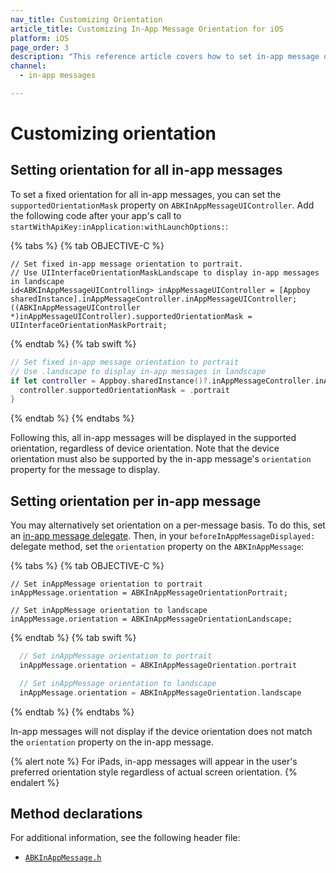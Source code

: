 ```yaml
---
nav_title: Customizing Orientation
article_title: Customizing In-App Message Orientation for iOS
platform: iOS
page_order: 3
description: "This reference article covers how to set in-app message orientation for your iOS application."
channel:
  - in-app messages

---
```


# Customizing orientation

## Setting orientation for all in-app messages

To set a fixed orientation for all in-app messages, you can set the `supportedOrientationMask` property on `ABKInAppMessageUIController`. Add the following code after your app's call to `startWithApiKey:inApplication:withLaunchOptions:`:

{% tabs %}
{% tab OBJECTIVE-C %}

```objc
// Set fixed in-app message orientation to portrait.
// Use UIInterfaceOrientationMaskLandscape to display in-app messages in landscape
id<ABKInAppMessageUIControlling> inAppMessageUIController = [Appboy sharedInstance].inAppMessageController.inAppMessageUIController;
((ABKInAppMessageUIController *)inAppMessageUIController).supportedOrientationMask = UIInterfaceOrientationMaskPortrait;
```

{% endtab %}
{% tab swift %}

```swift
// Set fixed in-app message orientation to portrait
// Use .landscape to display in-app messages in landscape
if let controller = Appboy.sharedInstance()?.inAppMessageController.inAppMessageUIController as? ABKInAppMessageUIController {
  controller.supportedOrientationMask = .portrait
}
```

{% endtab %}
{% endtabs %}

Following this, all in-app messages will be displayed in the supported orientation, regardless of device orientation. Note that the device orientation must also be supported by the in-app message's `orientation` property for the message to display.

## Setting orientation per in-app message

You may alternatively set orientation on a per-message basis. To do this, set an [in-app message delegate][1]. Then, in your `beforeInAppMessageDisplayed:` delegate method, set the `orientation` property on the `ABKInAppMessage`:

{% tabs %}
{% tab OBJECTIVE-C %}

```objc
// Set inAppMessage orientation to portrait
inAppMessage.orientation = ABKInAppMessageOrientationPortrait;

// Set inAppMessage orientation to landscape
inAppMessage.orientation = ABKInAppMessageOrientationLandscape;
```

{% endtab %}
{% tab swift %}

```swift    
  // Set inAppMessage orientation to portrait
  inAppMessage.orientation = ABKInAppMessageOrientation.portrait

  // Set inAppMessage orientation to landscape
  inAppMessage.orientation = ABKInAppMessageOrientation.landscape
```

{% endtab %}
{% endtabs %}

In-app messages will not display if the device orientation does not match the `orientation` property on the in-app message.

{% alert note %}
For iPads, in-app messages will appear in the user's preferred orientation style regardless of actual screen orientation.
{% endalert %}

## Method declarations

For additional information, see the following header file:

- [`ABKInAppMessage.h`][14]

[1]: {{site.baseurl}}/developer_guide/platform_integration_guides/ios/in-app_messaging/customization/delegates/
[14]: https://github.com/Appboy/appboy-ios-sdk/blob/master/AppboyKit/include/ABKInAppMessage.h
